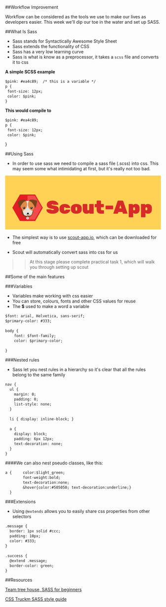 ##Workflow Improvement 

Workflow can be considered as the tools we use to make our lives as developers easier. This week we'll dip our toe in the water and set up SASS.

##What Is Sass 

- Sass stands for Syntactically Awesome Style Sheet
- Sass extends the functionality of CSS
- Sass has a very low learning curve 
- Sass is what is know as a preprocessor, it takes a `scss` file and converts it to css

**A simple SCSS example**

```
$pink: #ea4c89;  /* this is a variable */
p {
 font-size: 12px;
 color: $pink;
}
```
**This would compile to**

```
$pink: #ea4c89;
p {
 font-size: 12px;
 color: $pink;
```
}


##Using Sass

 - In order to use sass we need to compile a sass file (.scss) into css. This may seem some what intimidating at first, but it's really not too bad.

![assets/scout_app.png](assets/scout_app.png)

 - The simplest way is to use [scout-app.io](http://scout-app.io), which can be downloaded for free

 - Scout will automatically convert sass into css for us

 
 >> At this stage please complete practical task 1, which will walk you through setting up scout 

  
##Some of the main features 

###Variables

 - Variables make working with css easier 
 - You can store, colours, fonts and other CSS values for reuse 
 - The **$** used to make a word a variable 

```
$font: arial, Helvetica, sans-serif;
$primary-color: #333;

body {
	font: $font-family;
	color: $primary-color;
	
}
```



###Nested rules 

- Sass let you nest rules in a hierarchy so it's clear that all the rules belong to the same family 


```
nav {
  ul {
    margin: 0;
    padding: 0;
    list-style: none;
  }

  li { display: inline-block; }

  a {
    display: block;
    padding: 6px 12px;
    text-decoration: none;
  }
}

```

####We can also nest pseudo classes, like this:

```
a {		color:$light_green; 
		font-weight:bold; 
		text-decoration:none;
 		&hover{color:#505050; text-decoration:underline;}
  }

```

###Extensions 

- Using `@extends` allows you to easily share css properties from other selectors


```
.message {
  border: 1px solid #ccc;
  padding: 10px;
  color: #333;
}

.success {
  @extend .message;
  border-color: green;
}

```





##Resources 

[Team tree house, SASS for beginners](http://blog.teamtreehouse.com/the-absolute-beginners-guide-to-sass)

[CSS Truckm SASS style guide](https://css-tricks.com/sass-style-guide/
)